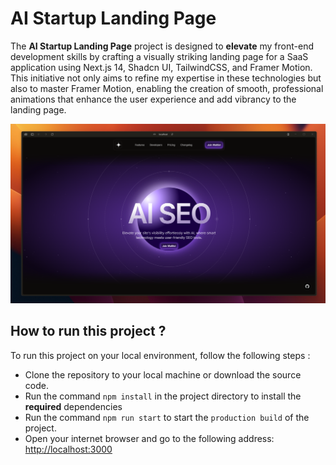 # AI Startup Landing Page

The **AI Startup Landing Page** project is designed to **elevate** my front-end development skills by crafting a visually striking landing page for a SaaS application using Next.js 14, Shadcn UI, TailwindCSS, and Framer Motion. This initiative not only aims to refine my expertise in these technologies but also to master Framer Motion, enabling the creation of smooth, professional animations that enhance the user experience and add vibrancy to the landing page.


![image](public/spectronlabs.png)

## How to run this project ?
To run this project on your local environment, follow the following steps :
- Clone the repository to your local machine or download the source code.
- Run the command `npm install` in the project directory to install the **required** dependencies
- Run the command `npm run start` to start the `production build` of the project.
- Open your internet browser and go to the following address: [http://localhost:3000](http://localhost:3000)
